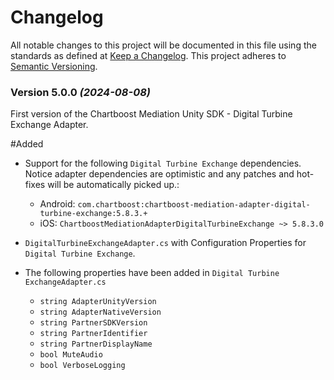 # Changelog
All notable changes to this project will be documented in this file using the standards as defined at [Keep a Changelog](https://keepachangelog.com/en/1.0.0/). This project adheres to [Semantic Versioning](https://semver.org/spec/v2.0.0).

### Version 5.0.0 *(2024-08-08)*

First version of the Chartboost Mediation Unity SDK - Digital Turbine Exchange Adapter.

#Added
- Support for the following `Digital Turbine Exchange` dependencies. Notice adapter dependencies are optimistic and any patches and hot-fixes will be automatically picked up.:
    * Android: `com.chartboost:chartboost-mediation-adapter-digital-turbine-exchange:5.8.3.+`
    * iOS: `ChartboostMediationAdapterDigitalTurbineExchange ~> 5.8.3.0`
    
- `DigitalTurbineExchangeAdapter.cs` with Configuration Properties for `Digital Turbine Exchange`.
- The following properties have been added in `Digital Turbine ExchangeAdapter.cs`
    * `string AdapterUnityVersion`
    * `string AdapterNativeVersion`
    * `string PartnerSDKVersion`
    * `string PartnerIdentifier`
    * `string PartnerDisplayName`
    * `bool MuteAudio`
    * `bool VerboseLogging`